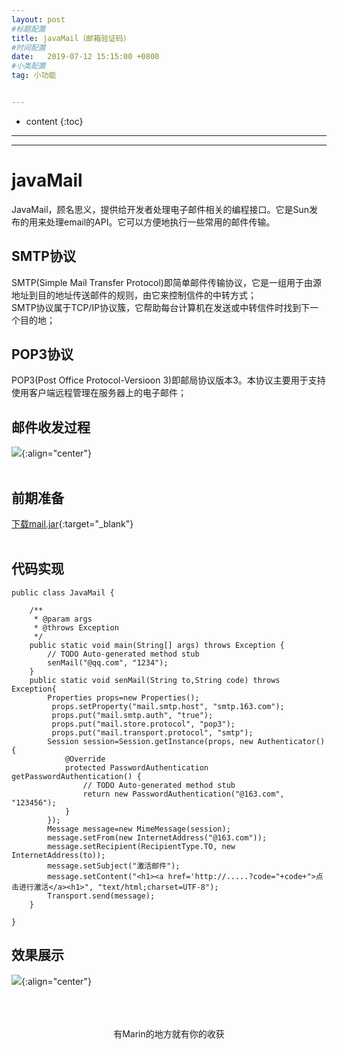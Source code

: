```yaml
---
layout: post
#标题配置
title: javaMail（邮箱验证码）
#时间配置
date:   2019-07-12 15:15:00 +0800
#小类配置
tag: 小功能


---
```


* content
{:toc}
---
---

# javaMail
JavaMail，顾名思义，提供给开发者处理电子邮件相关的编程接口。它是Sun发布的用来处理email的API。它可以方便地执行一些常用的邮件传输。

## SMTP协议
SMTP(Simple Mail Transfer Protocol)即简单邮件传输协议，它是一组用于由源地址到目的地址传送邮件的规则，由它来控制信件的中转方式；<br>
SMTP协议属于TCP/IP协议簇，它帮助每台计算机在发送或中转信件时找到下一个目的地；<br>

## POP3协议
POP3(Post Office Protocol-Versioon 3)即邮局协议版本3。本协议主要用于支持使用客户端远程管理在服务器上的电子邮件；<br>

## 邮件收发过程
![](https://itmanmzt.github.io/styles/images/javamail/002.jpg){:align="center"}<br><br>

## 前期准备
[下载mail.jar](http://www.java2s.com/Code/Jar/m/Downloadmail600jar.htm){:target="_blank"}<br><br>

## 代码实现
```
public class JavaMail {

	/**
	 * @param args
	 * @throws Exception 
	 */
	public static void main(String[] args) throws Exception {
		// TODO Auto-generated method stub
		senMail("@qq.com", "1234");
	}
	public static void senMail(String to,String code) throws Exception{
		Properties props=new Properties();
		 props.setProperty("mail.smtp.host", "smtp.163.com");
	     props.put("mail.smtp.auth", "true");
	     props.put("mail.store.protocol", "pop3");
	     props.put("mail.transport.protocol", "smtp");
		Session session=Session.getInstance(props, new Authenticator() {
			@Override
			protected PasswordAuthentication getPasswordAuthentication() {
				// TODO Auto-generated method stub
				return new PasswordAuthentication("@163.com", "123456");
			}
		});
		Message message=new MimeMessage(session);
		message.setFrom(new InternetAddress("@163.com"));
		message.setRecipient(RecipientType.TO, new InternetAddress(to));
		message.setSubject("激活邮件");
		message.setContent("<h1><a href='http://.....?code="+code+">点击进行激活</a><h1>", "text/html;charset=UTF-8");      
		Transport.send(message);
	}

}

```

## 效果展示
![](https://itmanmzt.github.io/styles/images/javamail/001.jpg){:align="center"}<br><br>

<br>

<br>

<center>有Marin的地方就有你的收获</center>